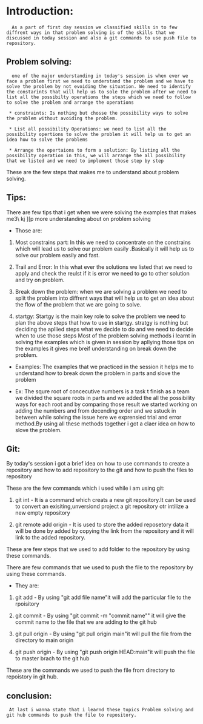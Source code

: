 # Introduction:

      As a part of first day session we classified skills in to few diffrent ways in that problem solving is of the skills that we discussed in today session and also a git commands to use push file to repository.

## Problem solving:

      one of the major understanding in today's session is when ever we face a problem first we need to understand the problem and we have to solve the problem by not evoiding the situation. We need to identify the constarints that will help us to sole the problem after we need to list all the possibilty operations the steps which we need to follow to solve the problem and arrange the operations 
  
     * constraints: Is nothing but chosse the possibility ways to solve the problem without avoiding the problem.

     * List all possibility Operations: we need to list all the possibility opertions to solve the problem it will help us to get an idea how to solve the problems

     * Arrange the opertaions to form a solution: By listing all the possibility operation in this, we will arrange the all possibility that we listed and we need to implement those step by step

These are the few steps that makes me to understand about problem solving.
 
## Tips:

There are few tips that i get when we were solving the examples that makes me3\ kj ][p  more understanding about on problem solving

* Those are:

1. Most constrains part: In this we need to concentrate on the constrains which  will lead us to solve our problem easily .Basically it will help us to solve
 our problem easily and fast.

2. Trail and Error: In this what ever the solutions we listed that we need to apply and check the reulst if it is error we need to go to other solution and try
on problem.

3. Break down the problem: when we are solving a problem we need to split the
 problem into diffrent ways that will help us to get an idea about the flow of  the problem that we are going to solve.

4. startgy: Startgy is the main key role to solve the problem we need to plan the above steps that  how to use in startgy. stratgy is nothing but deciding the apllied steps what we decide to do and we need to decide when to use those steps
Most of the problem solving methods i learnt in solving the examples which is   given in session by apllying those tips on the examples it gives me breif
 understanding on break down the problem.
 
* Examples:
       The examples that we practiced in the session it helps me to understand how to break down the problem in parts and slove the problem
 
* Ex: The squre root of concecutive numbers is a task t  finish as a team we     divided the square roots in parts and we added the all the possibility ways for each root and by comparing those result we started working on adding the       numbers and from decending order and we sstuck in between while solving the issue here we exprensied trial and error method.By using all these methods together i got a claer idea on how to slove the problem.

## Git:
  By today's session i got a brief idea on how to use commands to create a repository and how to add repository to the git and how to push the files to 
 repository

These are the few commands which i used while i am using git:

1. git int - It is a command which creats a new git repository.It can be used to convert an exisiting,unversiond project a git repository otr intilize a new empty repository

2. git remote add origin - It is used to store the added reposetory data it will be done by added by copying the link from the repository and it will link to the added repository.

These are few steps that we used to add  folder to the repository by using these
 commands.

There are few commands that we used to push the file to the repository by using these commands.
* They are:

1. git add - By using "git add file name"it will add the particular file to the rpoisitory

2. git commit - By using "git commit -m "commit name"" it will give the commit name to the file that we are adding to the git hub

3. git pull origin - By using "git pull origin main"it will pull the file from the directory to main origin

4. git push origin - By using "git push origin HEAD:main"it will push the file to master brach to the git hub

These are the commands we used to push the file from directory to repoistory in git hub.
 
## conclusion:
     At last i wanna state that i learnd these topics Problem solving and git hub commands to push the file to repository.  
